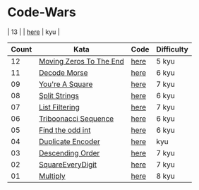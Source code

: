 # Code-Wars

| 13 | []() | [here]() |  kyu |

|   Count   |   Kata   |   Code   |   Difficulty   |
| --------- | -------  | -------- | -------------- |
| 12 | [Moving Zeros To The End](https://www.codewars.com/kata/52597aa56021e91c93000cb0) | [here](https://github.com/JeffACate/Code-Wars/blob/master/Code-Wars-Repo/CodeWars_Environment/MovingZerosToEnd.cs) | 5 kyu |
| 11 | [Decode Morse](https://www.codewars.com/kata/54b0306c56f22d0bf9000ffb) | [here](https://github.com/JeffACate/Code-Wars/blob/master/JavaScript-Katas/DecodeMorse.js) | 6 kyu |
| 09 | [You're A Square](https://www.codewars.com/kata/54c27a33fb7da0db0100040e) | [here](https://github.com/JeffACate/Code-Wars/blob/master/Code-Wars-Repo/CodeWars_Environment/YoureASquare.cs) | 7 kyu |
| 08 | [Split Strings](https://www.codewars.com/kata/515de9ae9dcfc28eb6000001) | [here](https://github.com/JeffACate/Code-Wars/blob/master/Code-Wars-Repo/CodeWars_Environment/SplitStringIntoPair.cs) | 6 kyu |
| 07 | [List Filtering](https://www.codewars.com/kata/53dbd5315a3c69eed20002dd) | [here](https://github.com/JeffACate/Code-Wars/blob/master/Code-Wars-Repo/CodeWars_Environment/ListFiltering.cs) | 7 kyu |
| 06 | [Triboonacci Sequence](https://www.codewars.com/kata/556deca17c58da83c00002db) | [here](https://github.com/JeffACate/Code-Wars/blob/master/Code-Wars-Repo/CodeWars_Environment/TribonacciSequence.cs) | 6 kyu |
| 05 | [Find the odd int](https://www.codewars.com/kata/54da5a58ea159efa38000836) | [here](https://github.com/JeffACate/Code-Wars/blob/master/Code-Wars-Repo/CodeWars_Environment/FindIntAppearingOddTimes.cs) | 6 kyu |
| 04 | [Duplicate Encoder](https://www.codewars.com/kata/54b42f9314d9229fd6000d9c) | [here](https://github.com/JeffACate/Code-Wars/blob/master/Code-Wars-Repo/CodeWars_Environment/DuplicateEncoder.cs) |  kyu |
| 03 | [Descending Order](https://www.codewars.com/kata/5467e4d82edf8bbf40000155) | [here](https://github.com/JeffACate/Code-Wars/blob/master/Code-Wars-Repo/CodeWars_Environment/DescendingOrder.cs) | 7 kyu |
| 02 | [SquareEveryDigit](https://www.codewars.com/kata/546e2562b03326a88e000020) | [here](https://github.com/JeffACate/Code-Wars/blob/master/Code-Wars-Repo/CodeWars_Environment/SquareEveryDigit.cs) | 7 kyu |
| 01 | [Multiply](https://www.codewars.com/kata/50654ddff44f800200000004/train/csharp) | [here](https://github.com/JeffACate/Code-Wars/blob/master/Code-Wars-Repo/CodeWars_Environment/CustomMath.cs) | 8 kyu |

